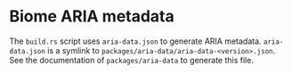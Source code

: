 # Biome ARIA metadata

The `build.rs` script uses `aria-data.json` to generate ARIA metadata.
`aria-data.json` is a symlink to `packages/aria-data/aria-data-<version>.json`.
See the documentation of `packages/aria-data` to generate this file.
